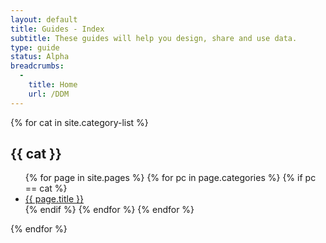 ```yaml
---
layout: default
title: Guides - Index
subtitle: These guides will help you design, share and use data.
type: guide
status: Alpha
breadcrumbs:
  -
    title: Home
    url: /DDM
---
```


{% for cat in site.category-list %}
## {{ cat }}
<ul>
  {% for page in site.pages %}
      {% for pc in page.categories %}
        {% if pc == cat %}
          <li><a href="/DDM{{ page.url }}">{{ page.title }}</a></li>
        {% endif %}   <!-- cat-match-p -->
      {% endfor %}  <!-- page-category -->
  {% endfor %}  <!-- page -->
</ul>
{% endfor %}  <!-- cat -->
